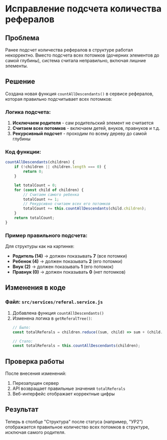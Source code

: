 # Исправление подсчета количества рефералов

## Проблема
Ранее подсчет количества рефералов в структуре работал некорректно. Вместо подсчета всех потомков (дочерних элементов до самой глубины), система считала неправильно, включая лишние элементы.

## Решение
Создана новая функция `countAllDescendants()` в сервисе рефералов, которая правильно подсчитывает всех потомков:

### Логика подсчета:
1. **Исключаем родителя** - сам родительский элемент не считается
2. **Считаем всех потомков** - включаем детей, внуков, правнуков и т.д.
3. **Рекурсивный подсчет** - проходим по всему дереву до самой глубины

### Код функции:
```javascript
countAllDescendants(children) {
    if (!children || children.length === 0) {
        return 0;
    }

    let totalCount = 0;
    for (const child of children) {
        // Считаем самого ребенка
        totalCount += 1;
        // Рекурсивно считаем всех его потомков
        totalCount += this.countAllDescendants(child.children);
    }
    return totalCount;
}
```

### Пример правильного подсчета:
Для структуры как на картинке:
- **Родитель (14)** → должен показывать **7** (все потомки)
- **Ребенок (4)** → должен показывать **2** (его потомки)
- **Внук (2)** → должен показывать **1** (его потомок)
- **Правнук (0)** → должен показывать **0** (нет потомков)

## Изменения в коде

### Файл: `src/services/referal.service.js`
1. Добавлена функция `countAllDescendants()`
2. Изменена логика в `getReferalTree()`:
   ```javascript
   // Было:
   const totalReferals = children.reduce((sum, child) => sum + (child.totalReferals || 0) + 1, children.length);
   
   // Стало:
   const totalReferals = this.countAllDescendants(children);
   ```

## Проверка работы
После внесения изменений:
1. Перезапущен сервер
2. API возвращает правильные значения `totalReferals`
3. Веб-интерфейс отображает корректные цифры

## Результат
Теперь в столбце "Структура" после статуса (например, "УР2") отображается правильное количество всех потомков в структуре, исключая самого родителя.
